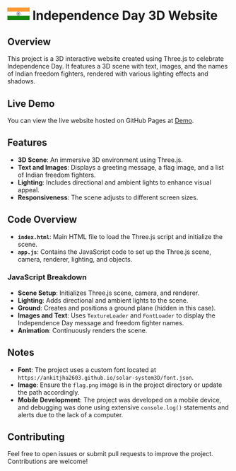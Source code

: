 # <img src="flag.png" alt="Indian flag" width="50px"></img> Independence Day 3D Website

## Overview
This project is a 3D interactive website created using Three.js to celebrate Independence Day. It features a 3D scene with text, images, and the names of Indian freedom fighters, rendered with various lighting effects and shadows.

## Live Demo
You can view the live website hosted on GitHub Pages at [Demo](https://ankitjha2603.github.io/happy-78th-Independence-Day/).

## Features
- **3D Scene**: An immersive 3D environment using Three.js.
- **Text and Images**: Displays a greeting message, a flag image, and a list of Indian freedom fighters.
- **Lighting**: Includes directional and ambient lights to enhance visual appeal.
- **Responsiveness**: The scene adjusts to different screen sizes.

## Code Overview

- **`index.html`**: Main HTML file to load the Three.js script and initialize the scene.
- **`app.js`**: Contains the JavaScript code to set up the Three.js scene, camera, renderer, lighting, and objects.

### JavaScript Breakdown
- **Scene Setup**: Initializes Three.js scene, camera, and renderer.
- **Lighting**: Adds directional and ambient lights to the scene.
- **Ground**: Creates and positions a ground plane (hidden in this case).
- **Images and Text**: Uses `TextureLoader` and `FontLoader` to display the Independence Day message and freedom fighter names.
- **Animation**: Continuously renders the scene.

## Notes
- **Font**: The project uses a custom font located at `https://ankitjha2603.github.io/solar-system3D/font.json`.
- **Image**: Ensure the `flag.png` image is in the project directory or update the path accordingly.
- **Mobile Development**: The project was developed on a mobile device, and debugging was done using extensive `console.log()` statements and alerts due to the lack of a computer.

## Contributing
Feel free to open issues or submit pull requests to improve the project. Contributions are welcome!
